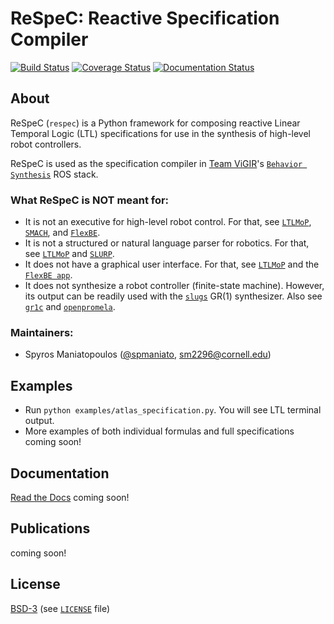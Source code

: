 # ReSpeC: Reactive Specification Compiler

[![Build Status][build_img]][travis]
[![Coverage Status][cover_img]][coveralls]
[![Documentation Status][docs_img]][docs]

## About

ReSpeC (`respec`) is a Python framework for composing reactive Linear Temporal Logic (LTL) specifications for use in the synthesis of high-level robot controllers.

ReSpeC is used as the specification compiler in [Team ViGIR](http://www.teamvigir.org/)'s [`Behavior Synthesis`](https://github.com/team-vigir/vigir_behavior_synthesis) ROS stack.

### What ReSpeC is NOT meant for:
- It is not an executive for high-level robot control. For that, see [`LTLMoP`](https://github.com/LTLMoP/LTLMoP), [`SMACH`](http://wiki.ros.org/smach), and [`FlexBE`](https://github.com/team-vigir/flexbe_behavior_engine).
- It is not a structured or natural language parser for robotics. For that, see [`LTLMoP`](https://github.com/LTLMoP/LTLMoP) and [`SLURP`](https://github.com/PennNLP/SLURP).
- It does not have a graphical user interface. For that, see [`LTLMoP`](https://github.com/LTLMoP/LTLMoP) and the [`FlexBE app`](https://github.com/pschillinger/flexbe_chrome_app).
- It does not synthesize a robot controller (finite-state machine). However, its output can be readily used with the [`slugs`](https://github.com/LTLMoP/slugs) GR(1) synthesizer. Also see [`gr1c`](https://github.com/slivingston/gr1c) and [`openpromela`](https://github.com/johnyf/openpromela).

### Maintainers:
- Spyros Maniatopoulos ([@spmaniato](https://github.com/spmaniato), sm2296@cornell.edu)

## Examples
* Run `python examples/atlas_specification.py`. You will see LTL terminal output.
* More examples of both individual formulas and full specifications coming soon!

## Documentation
[Read the Docs](http://respec.readthedocs.org/en/latest/) coming soon!

## Publications
coming soon!

## License
[BSD-3](http://opensource.org/licenses/BSD-3-Clause) (see [`LICENSE`](https://raw.githubusercontent.com/LTLMoP/ReSpeC/master/LICENSE) file)

[build_img]: https://travis-ci.org/LTLMoP/ReSpeC.svg?branch=master
[travis]: https://travis-ci.org/LTLMoP/ReSpeC
[cover_img]: https://coveralls.io/repos/LTLMoP/ReSpeC/badge.svg?branch=master&service=github
[coveralls]: https://coveralls.io/github/LTLMoP/ReSpeC?branch=master
[docs_img]: https://readthedocs.org/projects/respec/badge/?version=latest
[docs]: https://readthedocs.org/projects/respec/?badge=latest